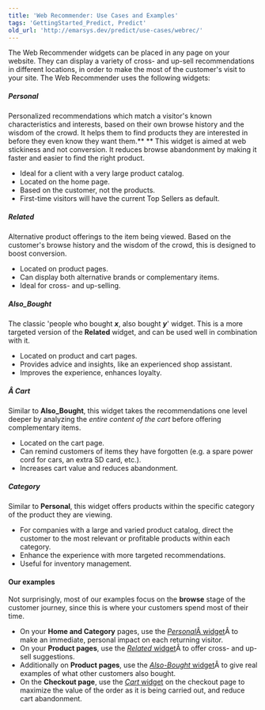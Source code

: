 ```yaml
---
title: 'Web Recommender: Use Cases and Examples'
tags: 'GettingStarted_Predict, Predict'
old_url: 'http://emarsys.dev/predict/use-cases/webrec/'
---
```


The Web Recommender widgets can be placed in any page on your website. They can display a variety of cross- and up-sell recommendations in different locations, in order to make the most of the customer's visit to your site. The Web Recommender uses the following widgets:

##### Personal

 Personalized recommendations which match a visitor's known characteristics and interests, based on their own browse history and the wisdom of the crowd. It helps them to find products they are interested in before they even know they want them.** ** This widget is aimed at web stickiness and not conversion. It reduces browse abandonment by making it faster and easier to find the right product.

- Ideal for a client with a very large product catalog.
- Located on the home page.
- Based on the customer, not the products.
- First-time visitors will have the current Top Sellers as default.

##### Related

 Alternative product offerings to the item being viewed. Based on the customer's browse history and the wisdom of the crowd, this is designed to boost conversion.

- Located on product pages.
- Can display both alternative brands or complementary items.
- Ideal for cross- and up-selling.

##### Also_Bought

 The classic 'people who bought ***x***, also bought ***y***' widget. This is a more targeted version of the **Related** widget, and can be used well in combination with it.

- Located on product and cart pages.
- Provides advice and insights, like an experienced shop assistant.
- Improves the experience, enhances loyalty.

##### Â Cart

 Similar to **Also_Bought**, this widget takes the recommendations one level deeper by analyzing the *entire content of the cart* before offering complementary items.

- Located on the cart page.
- Can remind customers of items they have forgotten (e.g. a spare power cord for cars, an extra SD card, etc.).
- Increases cart value and reduces abandonment.

##### Category

 Similar to **Personal**, this widget offers products within the specific category of the product they are viewing.

- For companies with a large and varied product catalog, direct the customer to the most relevant or profitable products within each category.
- Enhance the experience with more targeted recommendations.
- Useful for inventory management.

#### Our examples

 Not surprisingly, most of our examples focus on the **browse** stage of the customer journey, since this is where your customers spend most of their time.

- On your **Home and Category** pages, use the [*Personal*Â widget](/Getting%20Started/web-personal.md "Example 1: Using the Personal Widget")Â to make an immediate, personal impact on each returning visitor.
- On your **Product pages**, use the [*Related* widget](/Predict/web-related.md "Example 2: Using the Related Widget")Â to offer cross- and up-sell suggestions.
- Additionally on **Product pages**, use the [*Also-Bought* widget](/Getting%20Started/web-also.md "Example 3: Using the Also-Bought Widget")Â to give real examples of what other customers also bought.
- On the **Checkout page**, use the [*Cart* widget](/Getting%20Started/web-cart.md "Example 4: Using the Cart Widget") on the checkout page to maximize the value of the order as it is being carried out, and reduce cart abandonment.